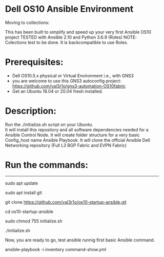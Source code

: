 # Dell OS10 Ansible Environment

Moving to collections: </br>

This has been built to simplify and speed up your very first Ansible OS10 project
TESTED with Ansible 2.10 and Python 3.6.9 (Roles) 
NOTE: Colections test to be done. It is backcompatible to use Roles.

# Prerequisites: 
- Dell OS10.5.x physical or Virtual Environment i.e., with GNS3
- you are welcome to use this GNS3 autoconfig project: https://github.com/val3r1o/gns3-automation-OS10fabric 
- Get an Ubuntu 18.04 or 20.04 fresh installed.

# Description: 
Run the ./initialize.sh script on your Ubuntu. </br>
It will install this repository and all software dependencies needed for a Ansible Control Node.
It will create folder structure for a very basic Config_host name Ansible Playbook. 
It will clone the official Ansible Dell Networking repository (Full L3 BGP Fabric and EVPN Fabric)

# Run the commands:
--------------------------------------------------------------------------------------------
sudo apt update

sudo apt install git

git clone https://github.com/val3r1o/os10-startup-ansible.git

cd os10-startup-ansible

sudo chmod 755 initialize.sh

./initialize.sh

Now, you are ready to go, test ansible runnig first basic Ansible command.

ansible-playbook -i inventory command-show.yml

